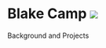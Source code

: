 # Blake Camp ![](https://github.com/blake-camp/blake-camp.github.io/blob/main/profile_pic.jpg)
Background and Projects
